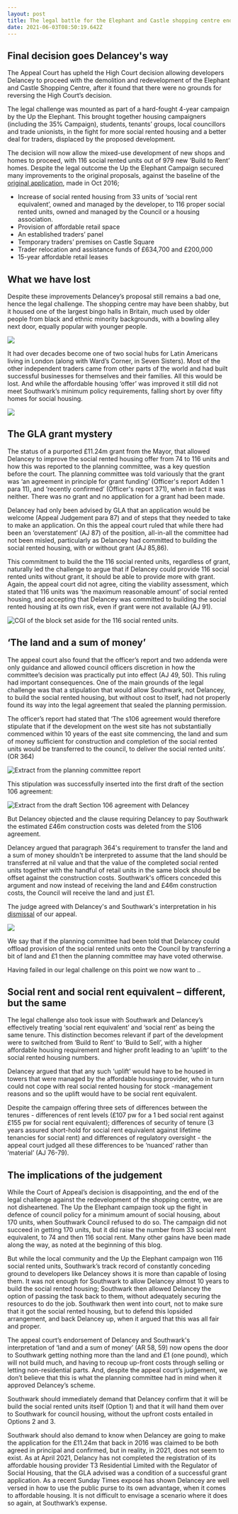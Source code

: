 ```yaml
---
layout: post
title: The legal battle for the Elephant and Castle shopping centre ends
date: 2021-06-03T08:50:19.642Z
---
```

## Final decision goes Delancey's way

The Appeal Court has upheld the High Court decision allowing developers Delancey to proceed with the demolition and redevelopment of the Elephant and Castle Shopping Centre, after it found that there were no grounds for reversing the High Court’s decision.

The legal challenge was mounted as part of a hard-fought 4-year campaign by the Up the Elephant. This brought together housing campaigners (including the 35% Campaign), students, tenants’ groups, local councillors and trade unionists, in the fight for more social rented housing and a better deal for traders, displaced by the proposed development.

The decision will now allow the mixed-use development of new shops and homes to proceed, with 116 social rented units out of 979 new ‘Build to Rent’ homes.
Despite the legal outcome the Up the Elephant Campaign secured many improvements to the original proposals, against the baseline of the [original application](http://planbuild.southwark.gov.uk/documents/?casereference=16/AP/4458&system=DC), made in Oct 2016;

* Increase of social rented housing from 33 units of ‘social rent equivalent’, owned and managed by the developer, to 116 proper social rented units, owned and managed by the Council or a housing association.
* Provision of affordable retail space
* An established traders’ panel
* Temporary traders’ premises on Castle Square
* Trader relocation and assistance funds of £634,700 and £200,000
* 15-year affordable retail leases

## What we have lost

Despite these improvements Delancey’s proposal still remains a bad one, hence the legal challenge.
The shopping centre may have been shabby, but it housed one of the largest bingo halls in Britain, much used by older people from black and ethnic minority backgrounds, with a bowling alley next door, equally popular with younger people.

![](https://35percent.github.io/uptheelephant/img/header.jpg)

It had over decades become one of two social hubs for Latin Americans living in London (along with Ward’s Corner, in Seven Sisters). Most of the other independent traders came from other parts of the world and had built successful businesses for themselves and their families. All this would be lost. And while the affordable housing ‘offer’ was improved it still did not meet Southwark’s minimum policy requirements, falling short by over fifty homes for social housing.

![](https://35percent.github.io/img/traderscomp.jpeg)

## The GLA grant mystery

The status of a purported £11.24m grant from the Mayor, that allowed Delancey to improve the social rented housing offer from 74 to 116 units and how this was reported to the planning committee, was a key question before the court. The planning committee was told variously that the grant was ‘an agreement in principle for grant funding’ (Officer&#39;s report Adden 1 para 11), and ‘recently confirmed’ (Officer&#39;s report 371), when in fact it was neither. There was no grant and no application for a grant had been made.

Delancey had only been advised by GLA that an application would be welcome (Appeal Judgement para 87) and of steps that they needed to take to make an application.
On this the appeal court ruled that while there had been an ‘overstatement’ (AJ 87) of the position, all-in-all the committee had not been misled, particularly as Delancey had committed to building the social rented housing, with or without grant (AJ 85,86).

This commitment to build the the 116 social rented units, regardless of grant, naturally led the challenge to argue that if Delancey could provide 116 social rented units without grant, it should be able to provide more with grant. Again, the appeal court did not agree, citing the viability assessment, which stated that 116 units was ‘the maximum reasonable amount’ of social rented housing, and accepting that Delancey was committed to building the social rented housing at its own risk, even if grant were not available (AJ 91).

![](/img/screenshot-2021-06-03-at-11-41-53-the2a84-pdf.png "CGI of the block set aside for the 116 social rented units.")

## ‘The land and a sum of money’

The appeal court also found that the officer’s report and two addenda were only guidance and allowed council officers discretion in how the committee’s decision was practically put into effect (AJ 49, 50). This ruling had important consequences. One of the main grounds of the legal challenge was that a stipulation that would allow Southwark, not Delancey, to build the social rented housing, but without cost to itself, had not properly found its way into the legal agreement that sealed the planning permission.

The officer’s report had stated that ‘The s106 agreement would therefore stipulate that if the development on the west site has not substantially commenced within 10 years of the east site commencing, the land and sum of money sufficient for construction and completion of the social rented units would be transferred to the council, to deliver the social rented units’. (OR 364)

![](/img/landandsufficient.png "Extract from the planning committee report")

This stipulation was successfully inserted into the first draft of the section 106 agreement:

![](/img/deletedclause.jpg "Extract from the draft Section 106 agreement with Delancey")

But Delancey objected and the clause requiring Delancey to pay Southwark the estimated £46m construction costs was deleted from the S106 agreement.

Delancey argued that paragraph 364's requirement to transfer the land and a sum of money shouldn't be interpreted to assume that the land should be transferred at nil value and that the value of the completed social rented units together with the handful of retail units in the same block should be offset against the construction costs. Southwark's officers conceded this argument and now instead of receiving the land and £46m construction costs, the Council will receive the land and just £1.

The judge agreed with Delancey's and Southwark's interpretation in his [dismissal](https://www.bailii.org/ew/cases/EWCA/Civ/2021/827.html) of our appeal.

![](/img/screenshot-2021-06-03-at-11-28-40-flynn-r-on-the-application-of-v-the-london-borough-of-southwark-council-anor-2021-ew-...-.png)

We say that if the planning committee had been told that Delancey could offload provision of the social rented units onto the Council by transferring a bit of land and £1 then the planning committee may have voted otherwise.

Having failed in our legal challenge on this point we now want to ..

## Social rent and social rent equivalent – different, but the same

The legal challenge also took issue with Southwark and Delancey’s effectively treating ‘social rent equivalent’ and ‘social rent’ as being the same tenure.
This distinction becomes relevant if part of the development were to switched from ‘Build to Rent’ to ‘Build to Sell’, with a higher affordable housing requirement  and higher profit leading to an ‘uplift’ to the social rented housing numbers.

Delancey argued that that any such ‘uplift’ would have to be housed in towers that were managed by the affordable housing provider, who in turn could not cope with real social rented housing for stock -management reasons and so the uplift would have to be social rent equivalent.

Despite the campaign offering three sets of differences between the tenures - differences of rent levels (£107 pw for a 1 bed social rent against £155 pw for social rent equivalent); differences of security of tenure (3 years assured short-hold for social rent equivalent against lifetime tenancies for social rent) and differences of regulatory oversight - the appeal court judged all these differences to be ‘nuanced’ rather than ‘material’ (AJ 76-79).

## The implications of the judgement

While the Court of Appeal’s decision is disappointing, and the end of the legal challenge against the redevelopment of the shopping centre, we are not disheartened. The Up the Elephant campaign took up the fight in defence of council policy for a minimum amount of social housing, about 170 units, when Southwark Council refused to do so. The campaign did not succeed in getting 170 units,
but it did raise the number from 33 social rent equivalent, to 74 and then 116 social rent. Many other gains have been made along the way, as noted at the beginning of this blog.

But while the local community and the Up the Elephant campaign won 116 social rented units, Southwark’s track record of constantly conceding ground to developers like Delancey shows it is more than capable of losing them.
It was not enough for Southwark to allow Delancey almost 10 years to build the social rented housing; Southwark then allowed Delancey the option of passing the task back to them, without adequately securing the resources to do the job. Southwark then went into court, not to make sure that it got the social rented housing, but to defend this lopsided arrangement, and back Delancey up, when it argued that this was all fair and proper.

The appeal court’s endorsement of Delancey and Southwark's interpretation of ‘land and a sum of money’ (AR 58, 59) now opens the door to Southwark getting nothing more than the land and £1 (one pound), which will not build much, and having to recoup up-front costs through selling or letting non-residential parts. And, despite the appeal court’s judgement, we don’t believe that this is what the planning committee had in mind when it approved Delancey’s scheme.

Southwark should immediately demand that Delancey confirm that it will be build the social rented units itself (Option 1) and that it will hand them over to Southwark for council housing, without the upfront costs entailed in Options 2 and 3.

Southwark should also demand to know when Delancey are going to make the application for the £11.24m that back in 2016 was claimed to be both agreed in principal and confirmed, but in reality, in 2021, does not seem to exist. As at April 2021, Delancy has not completed the registration of its affordable housing provider T3 Residential Limited with the Regulator of Social Housing, that the
GLA advised was a condition of a successful grant application. As a recent Sunday Times exposé has shown Delancey are well versed in how to use the public purse to its own advantage, when it comes to affordable housing. It is not difficult to envisage a scenario where it does so again, at Southwark’s expense.